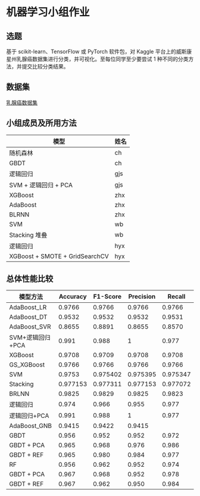 # 机器学习小组作业

## 选题

基于 scikit-learn、TensorFlow 或 PyTorch 软件包，对 Kaggle 平台上的威斯康星州乳腺癌数据集进行分类，并可视化。至每位同学至少要尝试 1 种不同的分类方法，并提交比较分类结果。

## 数据集

[乳腺癌数据集](https://)

## 小组成员及所用方法

| 模型                                   | 姓名  |
|----------------------------------------|-------|
| 随机森林                               | ch    |
| GBDT                                   | ch    |
| 逻辑回归                               | gjs   |
| SVM + 逻辑回归 + PCA                       | gjs   |
| XGBoost                                | zhx |
| AdaBoost                               | zhx   |
| BLRNN                               | zhx   |
| SVM                                    | wb |
| Stacking 堆叠                        | wb    |
| 逻辑回归                              | hyx   |
| XGBoost + SMOTE + GridSearchCV         | hyx   |

## 总体性能比较

| 模型方法          | Accuracy | F1-Score | Precision | Recall   | 
| ------------- | -------- | -------- | --------- | -------- |
| AdaBoost\_LR  | 0.9766   | 0.9766   | 0.9766    | 0.9766   |
| AdaBoost\_DT  | 0.9532   | 0.9532   | 0.9532    | 0.9531   |
| AdaBoost\_SVR | 0.8655   | 0.8891   | 0.8655    | 0.8570   |
| SVM+逻辑回归+PCA  | 0.991    | 0.988    | 1         | 0.977    |
| XGBoost       | 0.9708   | 0.9709   | 0.9708    | 0.9708   |
| GS\_XGBoost   | 0.9766   | 0.9766   | 0.9766    | 0.9766   |
| SVM           | 0.9753   | 0.975402 | 0.975395  | 0.975347 |
| Stacking      | 0.977153 | 0.977311 | 0.977153  | 0.977072 |
| BRLNN         | 0.9825   | 0.9829   | 0.9825    | 0.9823   |
| 逻辑回归          | 0.974    | 0.966    | 0.955     | 0.977    |
| 逻辑回归+PCA      | 0.991    | 0.988    | 1         | 0.977    |
| AdaBoost\_GNB | 0.9415   | 0.9422   | 0.9415    |
| GBDT       | 0.956    | 0.952    | 0.952     | 0.972  |
| GBDT + PCA | 0.965    | 0.968    | 0.976     | 0.986  |
| GBDT + REF | 0.965    | 0.980    | 0.984     | 0.977  |
| RF         | 0.956    | 0.962    | 0.952     | 0.974  |
| GBDT + PCA | 0.967    | 0.968    | 0.952     | 0.978  |
| GBDT + REF | 0.967    | 0.962    | 0.950     | 0.984  |

